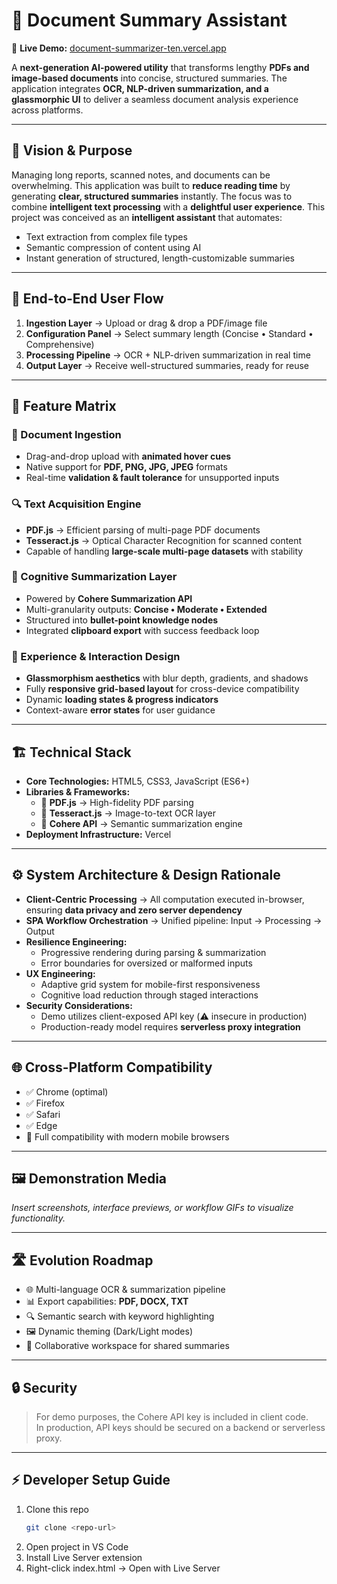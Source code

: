 # 📄 Document Summary Assistant  

🔗 **Live Demo:** [document-summarizer-ten.vercel.app](https://document-summarizer-ten.vercel.app)  

A **next-generation AI-powered utility** that transforms lengthy **PDFs and image-based documents** into concise, structured summaries. The application integrates **OCR, NLP-driven summarization, and a glassmorphic UI** to deliver a seamless document analysis experience across platforms.  

---

## 🌟 Vision & Purpose  

Managing long reports, scanned notes, and documents can be overwhelming. This application was built to **reduce reading time** by generating **clear, structured summaries** instantly. The focus was to combine **intelligent text processing** with a **delightful user experience**.   This project was conceived as an **intelligent assistant** that automates:  

- Text extraction from complex file types  
- Semantic compression of content using AI  
- Instant generation of structured, length-customizable summaries  

---

## 🧭 End-to-End User Flow  

1. **Ingestion Layer** → Upload or drag & drop a PDF/image file  
2. **Configuration Panel** → Select summary length (Concise • Standard • Comprehensive)  
3. **Processing Pipeline** → OCR + NLP-driven summarization in real time  
4. **Output Layer** → Receive well-structured summaries, ready for reuse  

---

## 🔑 Feature Matrix  

### 📂 Document Ingestion  
- Drag-and-drop upload with **animated hover cues**  
- Native support for **PDF, PNG, JPG, JPEG** formats  
- Real-time **validation & fault tolerance** for unsupported inputs  

### 🔍 Text Acquisition Engine  
- **PDF.js** → Efficient parsing of multi-page PDF documents  
- **Tesseract.js** → Optical Character Recognition for scanned content  
- Capable of handling **large-scale multi-page datasets** with stability  

### 🧠 Cognitive Summarization Layer  
- Powered by **Cohere Summarization API**  
- Multi-granularity outputs: **Concise • Moderate • Extended**  
- Structured into **bullet-point knowledge nodes**  
- Integrated **clipboard export** with success feedback loop  

### 🎨 Experience & Interaction Design  
- **Glassmorphism aesthetics** with blur depth, gradients, and shadows  
- Fully **responsive grid-based layout** for cross-device compatibility  
- Dynamic **loading states & progress indicators**  
- Context-aware **error states** for user guidance  

---

## 🏗️ Technical Stack  

- **Core Technologies:** HTML5, CSS3, JavaScript (ES6+)  
- **Libraries & Frameworks:**  
  - 📘 **PDF.js** → High-fidelity PDF parsing  
  - 🔡 **Tesseract.js** → Image-to-text OCR layer  
  - 🧠 **Cohere API** → Semantic summarization engine  
- **Deployment Infrastructure:** Vercel  

---

## ⚙️ System Architecture & Design Rationale  

- **Client-Centric Processing** → All computation executed in-browser, ensuring **data privacy and zero server dependency**  
- **SPA Workflow Orchestration** → Unified pipeline: Input → Processing → Output  
- **Resilience Engineering:**  
  - Progressive rendering during parsing & summarization  
  - Error boundaries for oversized or malformed inputs  
- **UX Engineering:**  
  - Adaptive grid system for mobile-first responsiveness  
  - Cognitive load reduction through staged interactions  
- **Security Considerations:**  
  - Demo utilizes client-exposed API key (⚠️ insecure in production)  
  - Production-ready model requires **serverless proxy integration**  

---

## 🌐 Cross-Platform Compatibility  

- ✅ Chrome (optimal)  
- ✅ Firefox  
- ✅ Safari  
- ✅ Edge  
- 📱 Full compatibility with modern mobile browsers  

---

## 🖼️ Demonstration Media  

_Insert screenshots, interface previews, or workflow GIFs to visualize functionality._  

---

## 🛣️ Evolution Roadmap  

- 🌐 Multi-language OCR & summarization pipeline  
- 📊 Export capabilities: **PDF, DOCX, TXT**  
- 🔍 Semantic search with keyword highlighting  
- 🖼️ Dynamic theming (Dark/Light modes)  
- 🤝 Collaborative workspace for shared summaries  

---

## 🔒 Security  

> For demo purposes, the Cohere API key is included in client code.  
> In production, API keys should be secured on a backend or serverless proxy.

---

## ⚡ Developer Setup Guide  

1. Clone this repo
   ```bash
   git clone <repo-url>
2. Open project in VS Code
3. Install Live Server extension
4. Right-click index.html → Open with Live Server
